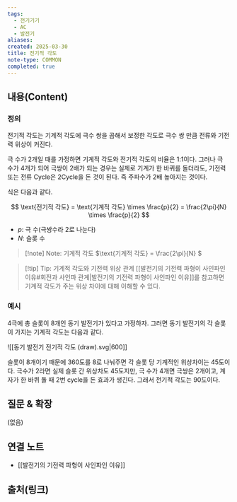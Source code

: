 ```yaml
---
tags:
  - 전기기기
  - AC
  - 발전기
aliases: 
created: 2025-03-30
title: 전기적 각도
note-type: COMMON
completed: true
---
```


## 내용(Content)

### 정의

전기적 각도는 기계적 각도에 극수 쌍을 곱해서 보정한 각도로 극수 쌍 만큼 전류와 기전력 위상이 커진다.

극 수가 2개일 때를 가정하면 기계적 각도와 전기적 각도의 비율은 1:1이다. 그러나 극 수가 4개가 되어 극쌍이 2배가 되는 경우는 실제로 기계가 한 바퀴를 돌더라도, 기전력 또는 전류 Cycle은 2Cycle을 돈 것이 된다. 즉 주파수가 2배 높아지는 것이다.

식은 다음과 같다.

$$
\text{전기적 각도} = \text{기계적 각도} \times \frac{p}{2} = \frac{2\pi}{N} \times \frac{p}{2}
$$

- $p$: 극 수(극쌍수라 2로 나눈다)
- $N$: 슬롯 수

>[!note] Note: 기계적 각도
>$\text{기계적 각도} = \frac{2\pi}{N}
$

>[!tip] Tip: 기계적 각도와 기전력 위상 관계
>[[발전기의 기전력 파형이 사인파인 이유#회전과 사인파 관계|발전기의 기전력 파형이 사인파인 이유]]를 참고하면 기계적 각도가 주는 위상 차이에 대해 이해할 수 있다.

### 예시

4극에 총 슬롯이 8개인 동기 발전기가 있다고 가정하자. 그러면 동기 발전기의 각 슬롯이 가지는 기계적 각도는 다음과 같다.

![[동기 발전기 전기적 각도 (draw).svg|600]]


슬롯이 8개이기 때문에 360도를 8로 나눠주면 각 슬롯 당 기계적인 위상차이는 45도이다. 극수가 2라면 실제 슬롯 간 위상차도 45도지만, 극 수가 4개면 극쌍은 2개이고, 계자가 한 바퀴 돌 때 2번 cycle을 돈 효과가 생긴다. 그래서 전기적 각도는 90도이다.

## 질문 & 확장

(없음)

## 연결 노트

- [[발전기의 기전력 파형이 사인파인 이유]]

## 출처(링크)

